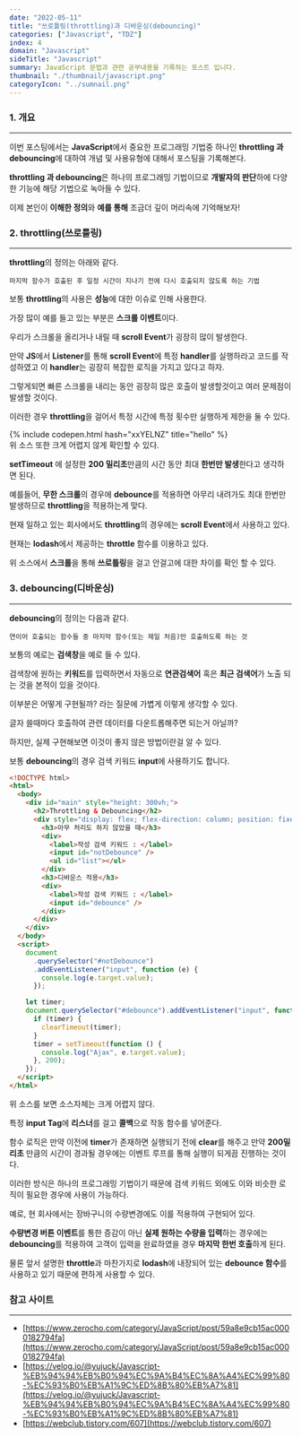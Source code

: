```yaml
---
date: "2022-05-11"
title: "쓰로틀링(throttling)과 디바운싱(debouncing)"
categories: ["Javascript", "TDZ"]
index: 4
domain: "Javascript"
sideTitle: "Javascript"
summary: JavaScript 문법과 관련 공부내용을 기록하는 포스트 입니다.
thumbnail: "./thumbnail/javascript.png"
categoryIcon: "../sumnail.png"
---
```


### 1. 개요

---

이번 포스팅에서는 **JavaScript**에서 중요한 프로그래밍 기법중 하나인 **throttling 과 debouncing**에 대하여 개념 및 사용유형에 대해서 포스팅을 기록해본다.

**throttling 과 debouncing**은 하나의 프로그래밍 기법이므로 **개발자의 판단**하에 다양한 기능에 해당 기법으로 녹아들 수 있다.

이제 본인이 **이해한 정의**와 **예를 통해** 조금더 깊이 머리속에 기억해보자!

### 2. throttling(쓰로틀링)

---

**throttling**의 정의는 아래와 같다.

```
마지막 함수가 호출된 후 일정 시간이 지나기 전에 다시 호출되지 않도록 하는 기법
```

보통 **throttling**의 사용은 **성능**에 대한 이슈로 인해 사용한다.

가장 많이 예를 들고 있는 부분은 **스크롤 이벤트**이다.

우리가 스크롤을 올리거나 내릴 때 **scroll Event**가 굉장히 많이 발생한다.

만약 **JS**에서 **Listener**를 통해 **scroll Event**에 특정 **handler**를 실행하라고 코드를 작성하였고 이 **handler**는 굉장히 복잡한 로직을 가지고 있다고 하자.

그렇게되면 빠른 스크롤을 내리는 동안 굉장히 많은 호출이 발생할것이고 여러 문제점이 발생할 것이다.

이러한 경우 **throttling**을 걸어서 특정 시간에 특정 횟수만 실행하게 제한을 둘 수 있다.

{% include codepen.html hash="xxYELNZ" title="hello" %}
<br>
위 소스 또한 크게 어렵지 않게 확인할 수 있다.

**setTimeout** 에 설정한 **200 밀리초**만큼의 시간 동안 최대 **한번만 발생**한다고 생각하면 된다.

예를들어, **무한 스크롤**의 경우에 **debounce**를 적용하면 아무리 내려가도 최대 한번만 발생하므로 **throttling**을 적용하는게 맞다.

현재 일하고 있는 회사에서도 **throttling**의 경우에는 **scroll Event**에서 사용하고 있다.

현재는 **lodash**에서 제공하는 **throttle** 함수를 이용하고 있다.

위 소스에서 **스크롤**을 통해 **쓰로틀링**을 걸고 안걸고에 대한 차이를 확인 할 수 있다.

### 3. debouncing(디바운싱)

---

**debouncing**의 정의는 다음과 같다.

```
연이어 호출되는 함수들 중 마지막 함수(또는 제일 처음)만 호출하도록 하는 것
```

보통의 예로는 **검색창**을 예로 들 수 있다.

검색창에 원하는 **키워드**를 입력하면서 자동으로 **연관검색어** 혹은 **최근 검색어**가 노출 되는 것을 본적이 있을 것이다.

이부분은 어떻게 구현될까? 라는 질문에 가볍게 이렇게 생각할 수 있다.

글자 쓸때마다 호출하여 관련 데이터를 다운트롭해주면 되는거 아닐까?

하지만, 실제 구현해보면 이것이 좋지 않은 방법이란걸 알 수 있다.

보통 **debouncing**의 경우 검색 키워드 **input**에 사용하기도 합니다.

```html
<!DOCTYPE html>
<html>
  <body>
    <div id="main" style="height: 300vh;">
      <h2>Throttling & Debouncing</h2>
      <div style="display: flex; flex-direction: column; position: fixed;">
        <h3>아무 처리도 하지 않았을 때</h3>
        <div>
          <label>작성 검색 키워드 : </label>
          <input id="notDebounce" />
          <ul id="list"></ul>
        </div>
        <h3>디바운스 적용</h3>
        <div>
          <label>작성 검색 키워드 : </label>
          <input id="debounce" />
        </div>
      </div>
    </div>
  </body>
  <script>
    document
      .querySelector("#notDebounce")
      .addEventListener("input", function (e) {
        console.log(e.target.value);
      });

    let timer;
    document.querySelector("#debounce").addEventListener("input", function (e) {
      if (timer) {
        clearTimeout(timer);
      }
      timer = setTimeout(function () {
        console.log("Ajax", e.target.value);
      }, 200);
    });
  </script>
</html>
```

위 소스를 보면 소스자체는 크게 어렵지 않다.

특정 **input Tag**에 **리스너**를 걸고 **콜백**으로 작동 함수를 넣어준다.

함수 로직은 만약 이전에 **timer**가 존재하면 실행되기 전에 **clear**를 해주고 만약 **200밀리초** 만큼의 시간이 경과될 경우에는 이벤트 루프를 통해 실행이 되게끔 진행하는 것이다.

이러한 방식은 하나의 프로그래밍 기법이기 때문에 검색 키워드 외에도 이와 비슷한 로직이 필요한 경우에 사용이 가능하다.

예로, 현 회사에서는 장바구니의 수량변경에도 이를 적용하여 구현되어 있다.

**수량변경 버튼 이벤트**를 통한 증감이 아닌 **실제 원하는 수량을 입력**하는 경우에는 **debouncing**를 적용하여 고객이 입력을 완료하였을 경우 **마지막 한번 호출**하게 된다.

물론 앞서 설명한 **throttle**과 마찬가지로 **lodash**에 내장되어 있는 **debounce 함수**를 사용하고 있기 때문에 편하게 사용할 수 있다.

### 참고 사이트

---

- [https://www.zerocho.com/category/JavaScript/post/59a8e9cb15ac0000182794fa](https://www.zerocho.com/category/JavaScript/post/59a8e9cb15ac0000182794fa)
- [https://velog.io/@yujuck/Javascript-%EB%94%94%EB%B0%94%EC%9A%B4%EC%8A%A4%EC%99%80-%EC%93%B0%EB%A1%9C%ED%8B%80%EB%A7%81](https://velog.io/@yujuck/Javascript-%EB%94%94%EB%B0%94%EC%9A%B4%EC%8A%A4%EC%99%80-%EC%93%B0%EB%A1%9C%ED%8B%80%EB%A7%81)
- [https://webclub.tistory.com/607](https://webclub.tistory.com/607)
